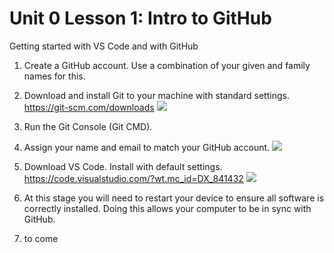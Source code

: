 # Unit 0 Lesson 1: Intro to GitHub

Getting started with VS Code and with GitHub
1.	Create a GitHub account. Use a combination of your given and family names for this.

2.	Download and install Git to your machine with standard settings.  https://git-scm.com/downloads 
![](/resources/images/GITInstall.png)
3.	Run the Git Console (Git CMD).

4.	Assign your name and email to match your GitHub account.
![](/resources/images/GITSettings.png)

5.	Download VS Code. Install with default settings.  https://code.visualstudio.com/?wt.mc_id=DX_841432 
![](/resources/images/VSCodeInstall.png)

6.  At this stage you will need to restart your device to ensure all software is correctly installed. Doing this allows your computer to be in sync with GitHub.

7.  to come 
